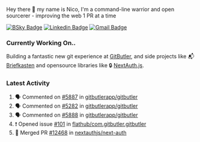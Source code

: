 
Hey there 👋 my name is Nico, I'm a command-line warrior and open sourcerer - improving the web 1 PR at a time

[![BSky Badge](https://img.shields.io/badge/-%20%40ndo.dev%20-%200285FF?style=flat-square&logo=bluesky&color=%23161e27)](https://bsky.app/profile/ndo.dev) [![Linkedin Badge](https://img.shields.io/badge/-ndom91-blue?style=flat-square&logo=Linkedin&logoColor=white&link=https://www.linkedin.com/in/ndom91/)](https://www.linkedin.com/in/ndom91/) [![Gmail Badge](https://img.shields.io/badge/-yo@ndo.dev-c14438?style=flat-square&logo=mail.ru&logoColor=white&link=mailto:yo@ndo.dev)](mailto:yo@ndo.dev)

### Currently Working On..

Building a fantastic new git experience at [GitButler](https://github.com/gitbutlerapp), and side projects like 📬 [Briefkasten](https://briefkastenhq.com) and opensource libraries like 🔒 [NextAuth.js](https://github.com/nextauthjs/next-auth).

<!--START_SECTION_PROFILE_VIEWS:readme-info-->
<!--END_SECTION_PROFILE_VIEWS:readme-info-->

<!--START_SECTION_DAILY_COMMIT:readme-info-->
<!--END_SECTION_DAILY_COMMIT:readme-info-->

<!--START_SECTION_WEEKLY_COMMIT:readme-info-->
<!--END_SECTION_WEEKLY_COMMIT:readme-info-->

### Latest Activity

<!--START_SECTION:activity-->
1. 🗣 Commented on [#5887](https://github.com/gitbutlerapp/gitbutler/issues/5887#issuecomment-2573054271) in [gitbutlerapp/gitbutler](https://github.com/gitbutlerapp/gitbutler)
2. 🗣 Commented on [#5282](https://github.com/gitbutlerapp/gitbutler/issues/5282#issuecomment-2572975760) in [gitbutlerapp/gitbutler](https://github.com/gitbutlerapp/gitbutler)
3. 🗣 Commented on [#5888](https://github.com/gitbutlerapp/gitbutler/issues/5888#issuecomment-2572965118) in [gitbutlerapp/gitbutler](https://github.com/gitbutlerapp/gitbutler)
4. ❗ Opened issue [#101](https://github.com/flathub/com.gitbutler.gitbutler/issues/101) in [flathub/com.gitbutler.gitbutler](https://github.com/flathub/com.gitbutler.gitbutler)
5. 🎉 Merged PR [#12468](https://github.com/nextauthjs/next-auth/pull/12468) in [nextauthjs/next-auth](https://github.com/nextauthjs/next-auth)
<!--END_SECTION:activity-->
